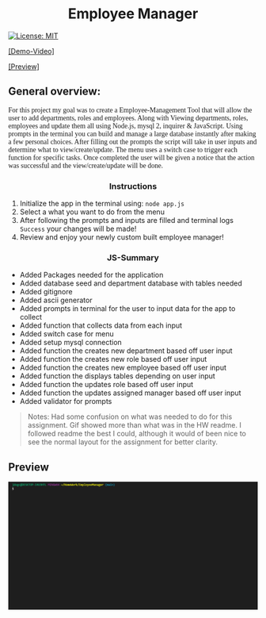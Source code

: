 <h1 style="text-align: center;">Employee Manager</h1>

[![License: MIT](https://img.shields.io/badge/License-MIT-yellow.svg)](https://opensource.org/licenses/MIT)

[[Demo-Video]](https://www.youtube.com/watch?v=IDQN3WAwS_4)

[[Preview]](#Preview)

## General overview: 

<p style="font-family:georgia"> 
For this project my goal was to create a Employee-Management Tool that will allow the user to add departments, roles and employees. Along with Viewing departments, roles, employees and update them all using Node.js, mysql 2, inquirer & JavaScript. Using prompts in the terminal you can build and manage a large database instantly after making a few personal choices. After filling out the prompts the script will take in user inputs and determine what to view/create/update. The menu uses a switch case to trigger each function for specific tasks. Once completed the user will be given a notice that the action was successful and the view/create/update will be done.
<p>

<h3 style="text-align:center;">Instructions</h3>

1. Initialize the app in the terminal using: `node app.js`
2. Select a what you want to do from the menu
3. After following the prompts and inputs are filled and terminal logs `Success` your changes will be made!
4. Review and enjoy your newly custom built employee manager!

<h3 style="text-align:center;">JS-Summary</h3>

* Added Packages needed for the application
* Added database seed and department database with tables needed
* Added gitignore
* Added ascii generator
* Added prompts in terminal for the user to input data for the app to collect
* Added function that collects data from each input
* Added switch case for menu
* Added setup mysql connection
* Added function the creates new department based off user input
* Added function the creates new role based off user input
* Added function the creates new employee based off user input
* Added function the displays tables depending on user input
* Added function the updates role based off user input
* Added function the updates assigned manager based off user input
* Added validator for prompts

>Notes: Had some confusion on what was needed to do for this assignment. Gif showed more than what was in the HW readme. I followed readme the best I could, although it would of been nice to see the normal layout for the assignment for better clarity.

## Preview
![alt link= this is the place for the site preview](./assets/preview.gif)
